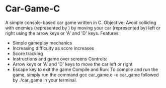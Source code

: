 # Car-Game-C
A simple console-based car game written in C.
Objective:
Avoid colliding with enemies (represented by ) by moving your car (represented by) left or right using the arrow keys or 'A' and 'D' keys.
Features:
- Simple gameplay mechanics
- Increasing difficulty as score increases
- Score tracking
- Instructions and game over screens
Controls:
- Arrow keys or 'A' and 'D' keys to move the car left or right
- Escape key to exit the game
Compile and Run:
To compile and run the game, simply run the command gcc car_game.c -o car_game followed by ./car_game in your terminal.

